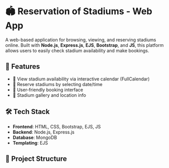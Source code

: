 # 🏟️ Reservation of Stadiums - Web App

A web-based application for browsing, viewing, and reserving stadiums online. Built with **Node.js**, **Express.js**, **EJS**, **Bootstrap**, and **JS**, this platform allows users to easily check stadium availability and make bookings.

## 🚀 Features

- 📅 View stadium availability via interactive calendar (FullCalendar)
- 📝 Reserve stadiums by selecting date/time
- 👤 User-friendly booking interface
- 📸 Stadium gallery and location info

## 🛠️ Tech Stack

- **Frontend**: HTML, CSS, Bootstrap, EJS, JS
- **Backend**: Node.js, Express.js
- **Database**: MongoDB 
- **Templating**: EJS

## 📂 Project Structure
